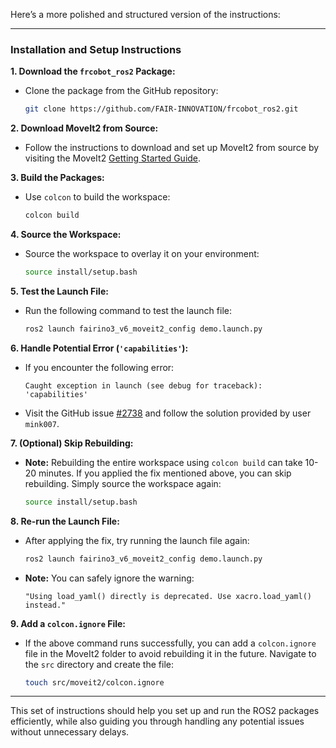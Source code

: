 Here’s a more polished and structured version of the instructions:

---

### Installation and Setup Instructions

**1. Download the `frcobot_ros2` Package:**
   - Clone the package from the GitHub repository:
     ```bash
     git clone https://github.com/FAIR-INNOVATION/frcobot_ros2.git
     ```

**2. Download MoveIt2 from Source:**
   - Follow the instructions to download and set up MoveIt2 from source by visiting the MoveIt2 [Getting Started Guide](https://moveit.picknik.ai/humble/doc/tutorials/getting_started/getting_started.html).

**3. Build the Packages:**
   - Use `colcon` to build the workspace:
     ```bash
     colcon build
     ```

**4. Source the Workspace:**
   - Source the workspace to overlay it on your environment:
     ```bash
     source install/setup.bash
     ```

**5. Test the Launch File:**
   - Run the following command to test the launch file:
     ```bash
     ros2 launch fairino3_v6_moveit2_config demo.launch.py
     ```

**6. Handle Potential Error (`'capabilities'`):**
   - If you encounter the following error:
     ```
     Caught exception in launch (see debug for traceback): 'capabilities'
     ```
   - Visit the GitHub issue [#2738](https://github.com/moveit/moveit2/issues/2738) and follow the solution provided by user `mink007`.

**7. (Optional) Skip Rebuilding:**
   - **Note:** Rebuilding the entire workspace using `colcon build` can take 10-20 minutes. If you applied the fix mentioned above, you can skip rebuilding. Simply source the workspace again:
     ```bash
     source install/setup.bash
     ```

**8. Re-run the Launch File:**
   - After applying the fix, try running the launch file again:
     ```bash
     ros2 launch fairino3_v6_moveit2_config demo.launch.py
     ```
   - **Note:** You can safely ignore the warning:
     ```
     "Using load_yaml() directly is deprecated. Use xacro.load_yaml() instead."
     ```

**9. Add a `colcon.ignore` File:**
   - If the above command runs successfully, you can add a `colcon.ignore` file in the MoveIt2 folder to avoid rebuilding it in the future. Navigate to the `src` directory and create the file:
     ```bash
     touch src/moveit2/colcon.ignore
     ```

---

This set of instructions should help you set up and run the ROS2 packages efficiently, while also guiding you through handling any potential issues without unnecessary delays.
